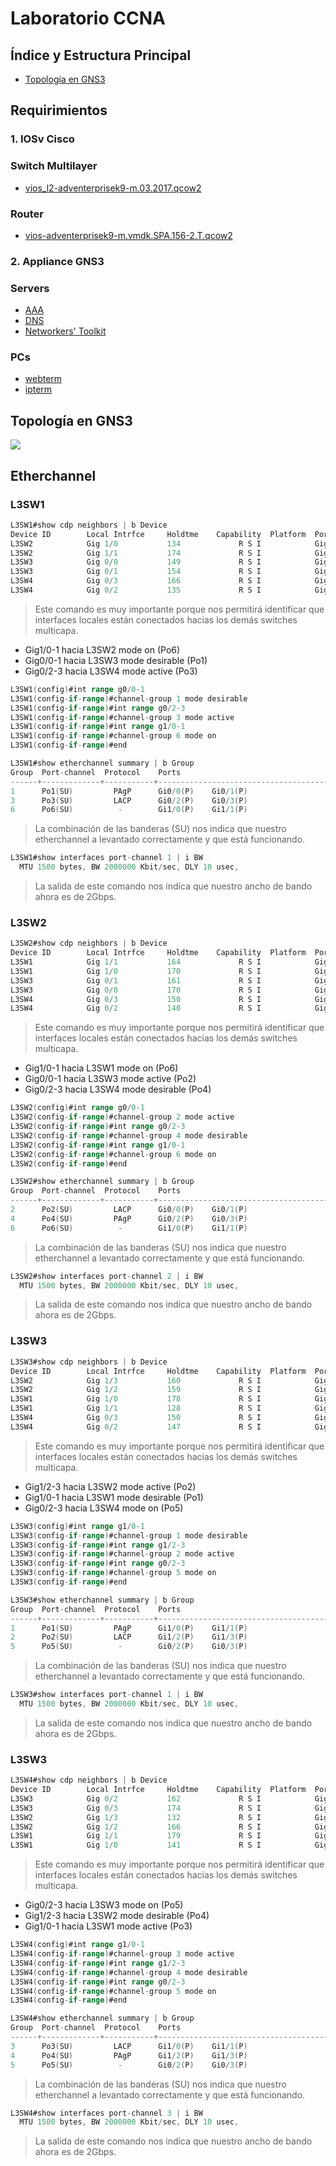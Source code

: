 # Laboratorio CCNA
## Índice y Estructura Principal
- [Topología en GNS3](#topología-en-gns3)
## Requirimientos
### 1. IOSv Cisco
### Switch Multilayer
-   [vios_l2-adventerprisek9-m.03.2017.qcow2](https://drive.google.com/file/d/12G5QRHiOa4h6RMr0lDzEOPTdKcp4n3vC/view?usp=sharing)
### Router
-   [vios-adventerprisek9-m.vmdk.SPA.156-2.T.qcow2](https://drive.google.com/file/d/1YSzYeAK6YH81Hvu_aKTLOoVfArRWH5po/view?usp=sharing)

### 2. Appliance GNS3
### Servers
-   [AAA](https://www.gns3.com/marketplace/appliances/aaa-2)
-   [DNS](https://www.gns3.com/marketplace/appliances/dns)
-   [Networkers' Toolkit](https://www.gns3.com/marketplace/appliances/networkers-toolkit)
### PCs 
-   [webterm](https://www.gns3.com/marketplace/appliances/webterm)
-   [ipterm](https://www.gns3.com/marketplace/appliances/ipterm) 

## Topología en GNS3
![](/imagenes/topologia.png)
## Etherchannel
### L3SW1
```go
L3SW1#show cdp neighbors | b Device
Device ID        Local Intrfce     Holdtme    Capability  Platform  Port ID
L3SW2            Gig 1/0           134             R S I            Gig 1/0
L3SW2            Gig 1/1           174             R S I            Gig 1/1
L3SW3            Gig 0/0           149             R S I            Gig 1/0
L3SW3            Gig 0/1           154             R S I            Gig 1/1
L3SW4            Gig 0/3           166             R S I            Gig 1/1
L3SW4            Gig 0/2           135             R S I            Gig 1/0
```
> Este comando es muy importante porque nos permitirá identificar que interfaces locales están conectados hacias los demás switches multicapa.
-   Gig1/0-1 hacia L3SW2 mode on (Po6)
-   Gig0/0-1 hacia L3SW3 mode desirable (Po1)
-   Gig0/2-3 hacia L3SW4 mode active (Po3)
```go
L3SW1(config)#int range g0/0-1
L3SW1(config-if-range)#channel-group 1 mode desirable
L3SW1(config-if-range)#int range g0/2-3
L3SW1(config-if-range)#channel-group 3 mode active 
L3SW1(config-if-range)#int range g1/0-1
L3SW1(config-if-range)#channel-group 6 mode on     
L3SW1(config-if-range)#end
```
```go
L3SW1#show etherchannel summary | b Group
Group  Port-channel  Protocol    Ports
------+-------------+-----------+-----------------------------------------------
1      Po1(SU)         PAgP      Gi0/0(P)    Gi0/1(P)    
3      Po3(SU)         LACP      Gi0/2(P)    Gi0/3(P)    
6      Po6(SU)          -        Gi1/0(P)    Gi1/1(P)
```
> La combinación de las banderas (SU) nos indica que nuestro etherchannel a levantado correctamente y que está funcionando.
```go
L3SW1#show interfaces port-channel 1 | i BW
  MTU 1500 bytes, BW 2000000 Kbit/sec, DLY 10 usec,
```
> La salida de este comando nos indíca que nuestro ancho de bando ahora es de 2Gbps.
### L3SW2
```go
L3SW2#show cdp neighbors | b Device
Device ID        Local Intrfce     Holdtme    Capability  Platform  Port ID
L3SW1            Gig 1/1           164             R S I            Gig 1/1
L3SW1            Gig 1/0           170             R S I            Gig 1/0
L3SW3            Gig 0/1           161             R S I            Gig 1/3
L3SW3            Gig 0/0           170             R S I            Gig 1/2
L3SW4            Gig 0/3           150             R S I            Gig 1/3
L3SW4            Gig 0/2           140             R S I            Gig 1/2
```
> Este comando es muy importante porque nos permitirá identificar que interfaces locales están conectados hacias los demás switches multicapa.
-   Gig1/0-1 hacia L3SW1 mode on (Po6)
-   Gig0/0-1 hacia L3SW3 mode active (Po2)
-   Gig0/2-3 hacia L3SW4 mode desirable (Po4)
```go
L3SW2(config)#int range g0/0-1
L3SW2(config-if-range)#channel-group 2 mode active
L3SW2(config-if-range)#int range g0/2-3
L3SW2(config-if-range)#channel-group 4 mode desirable
L3SW2(config-if-range)#int range g1/0-1
L3SW2(config-if-range)#channel-group 6 mode on     
L3SW2(config-if-range)#end
```
```go
L3SW2#show etherchannel summary | b Group
Group  Port-channel  Protocol    Ports
------+-------------+-----------+-----------------------------------------------
2      Po2(SU)         LACP      Gi0/0(P)    Gi0/1(P)    
4      Po4(SU)         PAgP      Gi0/2(P)    Gi0/3(P)    
6      Po6(SU)          -        Gi1/0(P)    Gi1/1(P)
```
> La combinación de las banderas (SU) nos indica que nuestro etherchannel a levantado correctamente y que está funcionando.
```go
L3SW2#show interfaces port-channel 2 | i BW
  MTU 1500 bytes, BW 2000000 Kbit/sec, DLY 10 usec,
```
> La salida de este comando nos indíca que nuestro ancho de bando ahora es de 2Gbps.
### L3SW3
```go
L3SW3#show cdp neighbors | b Device
Device ID        Local Intrfce     Holdtme    Capability  Platform  Port ID
L3SW2            Gig 1/3           160             R S I            Gig 0/1
L3SW2            Gig 1/2           159             R S I            Gig 0/0
L3SW1            Gig 1/0           178             R S I            Gig 0/0
L3SW1            Gig 1/1           128             R S I            Gig 0/1
L3SW4            Gig 0/3           150             R S I            Gig 0/3
L3SW4            Gig 0/2           147             R S I            Gig 0/2
```
> Este comando es muy importante porque nos permitirá identificar que interfaces locales están conectados hacias los demás switches multicapa.
-   Gig1/2-3 hacia L3SW2 mode active (Po2)
-   Gig1/0-1 hacia L3SW1 mode desirable (Po1)
-   Gig0/2-3 hacia L3SW4 mode on (Po5)
```go
L3SW3(config)#int range g1/0-1
L3SW3(config-if-range)#channel-group 1 mode desirable
L3SW3(config-if-range)#int range g1/2-3
L3SW3(config-if-range)#channel-group 2 mode active
L3SW3(config-if-range)#int range g0/2-3
L3SW3(config-if-range)#channel-group 5 mode on      
L3SW3(config-if-range)#end
```
```go
L3SW3#show etherchannel summary | b Group
Group  Port-channel  Protocol    Ports
------+-------------+-----------+-----------------------------------------------
1      Po1(SU)         PAgP      Gi1/0(P)    Gi1/1(P)    
2      Po2(SU)         LACP      Gi1/2(P)    Gi1/3(P)    
5      Po5(SU)          -        Gi0/2(P)    Gi0/3(P)
```
> La combinación de las banderas (SU) nos indica que nuestro etherchannel a levantado correctamente y que está funcionando.
```go
L3SW3#show interfaces port-channel 1 | i BW
  MTU 1500 bytes, BW 2000000 Kbit/sec, DLY 10 usec,
```
> La salida de este comando nos indíca que nuestro ancho de bando ahora es de 2Gbps.
### L3SW3
```go
L3SW4#show cdp neighbors | b Device
Device ID        Local Intrfce     Holdtme    Capability  Platform  Port ID
L3SW3            Gig 0/2           162             R S I            Gig 0/2
L3SW3            Gig 0/3           174             R S I            Gig 0/3
L3SW2            Gig 1/3           132             R S I            Gig 0/3
L3SW2            Gig 1/2           166             R S I            Gig 0/2
L3SW1            Gig 1/1           179             R S I            Gig 0/3
L3SW1            Gig 1/0           141             R S I            Gig 0/2
```
> Este comando es muy importante porque nos permitirá identificar que interfaces locales están conectados hacias los demás switches multicapa.
-   Gig0/2-3 hacia L3SW3 mode on (Po5)
-   Gig1/2-3 hacia L3SW2 mode desirable (Po4)
-   Gig1/0-1 hacia L3SW1 mode active (Po3)
```go
L3SW4(config)#int range g1/0-1
L3SW4(config-if-range)#channel-group 3 mode active
L3SW4(config-if-range)#int range g1/2-3
L3SW4(config-if-range)#channel-group 4 mode desirable 
L3SW4(config-if-range)#int range g0/2-3
L3SW4(config-if-range)#channel-group 5 mode on      
L3SW4(config-if-range)#end
```
```go
L3SW4#show etherchannel summary | b Group
Group  Port-channel  Protocol    Ports
------+-------------+-----------+-----------------------------------------------
3      Po3(SU)         LACP      Gi1/0(P)    Gi1/1(P)    
4      Po4(SU)         PAgP      Gi1/2(P)    Gi1/3(P)    
5      Po5(SU)          -        Gi0/2(P)    Gi0/3(P)
```
> La combinación de las banderas (SU) nos indica que nuestro etherchannel a levantado correctamente y que está funcionando.
```go
L3SW4#show interfaces port-channel 3 | i BW
  MTU 1500 bytes, BW 2000000 Kbit/sec, DLY 10 usec,
```
> La salida de este comando nos indíca que nuestro ancho de bando ahora es de 2Gbps.